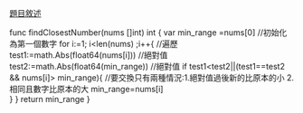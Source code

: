[題目敘述](https://leetcode.cn/problems/find-closest-number-to-zero/)



func findClosestNumber(nums []int) int {
    var min_range =nums[0]                                      //初始化為第一個數字
    for i:=1; i<len(nums) ;i++{                                 //遍歷
        test1:=math.Abs(float64(nums[i]))                       //絕對值
        test2:=math.Abs(float64(min_range))                     //絕對值
        if test1<test2||(test1==test2 && nums[i]> min_range){   //要交換只有兩種情況:1.絕對值過後新的比原本的小   2.相同且數字比原本的大
            min_range=nums[i]                                   
        }
    }
    return min_range
}
